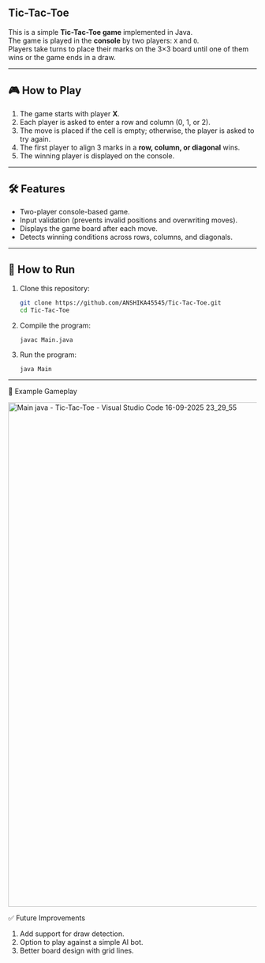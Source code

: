 ## Tic-Tac-Toe

This is a simple **Tic-Tac-Toe game** implemented in Java.  
The game is played in the **console** by two players: `X` and `O`.  
Players take turns to place their marks on the 3×3 board until one of them wins or the game ends in a draw.

---

## 🎮 How to Play
1. The game starts with player **X**.
2. Each player is asked to enter a row and column (0, 1, or 2).
3. The move is placed if the cell is empty; otherwise, the player is asked to try again.
4. The first player to align 3 marks in a **row, column, or diagonal** wins.
5. The winning player is displayed on the console.

---

## 🛠️ Features
- Two-player console-based game.
- Input validation (prevents invalid positions and overwriting moves).
- Displays the game board after each move.
- Detects winning conditions across rows, columns, and diagonals.

---


## 🚀 How to Run
1. Clone this repository:
   ```bash
   git clone https://github.com/ANSHIKA45545/Tic-Tac-Toe.git
   cd Tic-Tac-Toe

2. Compile the program:
   ```
   javac Main.java

4. Run the program:
   ```
   java Main

---

📸 Example Gameplay


<img width="1920" height="1020" alt="Main java - Tic-Tac-Toe - Visual Studio Code 16-09-2025 23_29_55" src="https://github.com/user-attachments/assets/204482a6-9b25-4ca2-b8b1-e748d94fae94" />

✅ Future Improvements
1. Add support for draw detection.
2. Option to play against a simple AI bot.
3. Better board design with grid lines.
